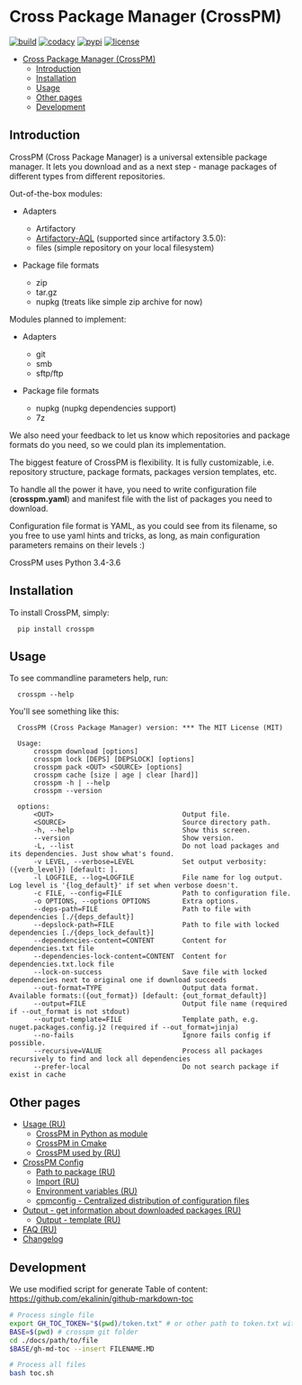 Cross Package Manager (CrossPM)
=======

[![build](https://travis-ci.org/devopshq/crosspm.svg?branch=master)](https://travis-ci.org/devopshq/crosspm)
[![codacy](https://api.codacy.com/project/badge/Grade/7a9ed2e6bb3e445f9e4a776e9b7f7886)](https://www.codacy.com/app/devopshq/crosspm/dashboard)
[![pypi](https://img.shields.io/pypi/v/crosspm.svg)](https://pypi.python.org/pypi/crosspm)
[![license](https://img.shields.io/pypi/l/crosspm.svg)](https://github.com/devopshq/crosspm/blob/master/LICENSE)

<!--ts-->
   * [Cross Package Manager (CrossPM)](#cross-package-manager-crosspm)
      * [Introduction](#introduction)
      * [Installation](#installation)
      * [Usage](#usage)
      * [Other pages](#other-pages)
      * [Development](#development)

<!-- Added by: aburov, at: 2019-01-16T17:11+07:00 -->

<!--te-->

Introduction
------------

CrossPM (Cross Package Manager) is a universal extensible package manager.
It lets you download and as a next step - manage packages of different types from different repositories.

Out-of-the-box modules:

- Adapters
  - Artifactory
  - [Artifactory-AQL](https://www.jfrog.com/confluence/display/RTF/Artifactory+Query+Language) (supported since artifactory 3.5.0):
  - files (simple repository on your local filesystem)

- Package file formats
  - zip
  - tar.gz
  - nupkg (treats like simple zip archive for now)

Modules planned to implement:

- Adapters
  - git
  - smb
  - sftp/ftp

- Package file formats
  - nupkg (nupkg dependencies support)
  - 7z

We also need your feedback to let us know which repositories and package formats do you need,
so we could plan its implementation.

The biggest feature of CrossPM is flexibility. It is fully customizable, i.e. repository structure, package formats,
packages version templates, etc.

To handle all the power it have, you need to write configuration file (**crosspm.yaml**)
and manifest file with the list of packages you need to download.

Configuration file format is YAML, as you could see from its filename, so you free to use yaml hints and tricks,
as long, as main configuration parameters remains on their levels :)

CrossPM uses Python 3.4-3.6

Installation
------------
To install CrossPM, simply:
```
  pip install crosspm
```

Usage
-----
To see commandline parameters help, run:
```
  crosspm --help
```

You'll see something like this:
```
  CrossPM (Cross Package Manager) version: *** The MIT License (MIT)

  Usage:
      crosspm download [options]
      crosspm lock [DEPS] [DEPSLOCK] [options]
      crosspm pack <OUT> <SOURCE> [options]
      crosspm cache [size | age | clear [hard]]
      crosspm -h | --help
      crosspm --version

  options:
      <OUT>                                Output file.
      <SOURCE>                             Source directory path.
      -h, --help                           Show this screen.
      --version                            Show version.
      -L, --list                           Do not load packages and its dependencies. Just show what's found.
      -v LEVEL, --verbose=LEVEL            Set output verbosity: ({verb_level}) [default: ].
      -l LOGFILE, --log=LOGFILE            File name for log output. Log level is '{log_default}' if set when verbose doesn't.
      -c FILE, --config=FILE               Path to configuration file.
      -o OPTIONS, --options OPTIONS        Extra options.
      --deps-path=FILE                     Path to file with dependencies [./{deps_default}]
      --depslock-path=FILE                 Path to file with locked dependencies [./{deps_lock_default}]
      --dependencies-content=CONTENT       Content for dependencies.txt file
      --dependencies-lock-content=CONTENT  Content for dependencies.txt.lock file
      --lock-on-success                    Save file with locked dependencies next to original one if download succeeds
      --out-format=TYPE                    Output data format. Available formats:({out_format}) [default: {out_format_default}]
      --output=FILE                        Output file name (required if --out_format is not stdout)
      --output-template=FILE               Template path, e.g. nuget.packages.config.j2 (required if --out_format=jinja)
      --no-fails                           Ignore fails config if possible.
      --recursive=VALUE                    Process all packages recursively to find and lock all dependencies
      --prefer-local                       Do not search package if exist in cache
```

Other pages
--------
- [Usage (RU)](usage/USAGE)
    - [CrossPM in Python as module](usage/USAGE-PYTHON)
    - [CrossPM in Cmake](usage/USAGE-CMAKE)
    - [CrossPM used by (RU)](usage/USAGE-USEDBY)
- [CrossPM Config](config/CONFIG)
    - [Path to package (RU)](config/config-path)
    - [Import (RU)](config/IMPORT)
    - [Environment variables (RU)](config/Environment-variables)
    - [cpmconfig - Centralized distribution of configuration files](cpmconfig)
- [Output - get information about downloaded packages (RU)](config/OUTPUT)
    - [Output - template (RU)](config/output-template)
- [FAQ (RU)](FAQ)
- [Changelog](https://github.com/devopshq/crosspm/blob/master/CHANGELOG.md)

Development
--------

We use modified script for generate Table of content: https://github.com/ekalinin/github-markdown-toc
```bash
# Process single file
export GH_TOC_TOKEN="$(pwd)/token.txt" # or other path to token.txt with your github token
BASE=$(pwd) # crosspm git folder
cd ./docs/path/to/file
$BASE/gh-md-toc --insert FILENAME.MD

# Process all files
bash toc.sh
```
